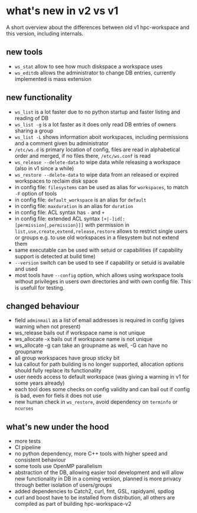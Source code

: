 # what's new in v2 vs v1

A short overview about the differences between old v1 hpc-workspace and this version,
including internals.

## new tools

- `ws_stat` allow to see how much diskspace a workspace uses
- `ws_editdb` allows the administrator to change DB entries, currently implemented is mass extension

## new functionality

- `ws_list` is a lot faster due to no python startup and faster listing and reading of DB
- `ws_list -g` is a lot faster as it does only read DB entries of owners sharing a group
- `ws_list -L` shows information aboit workspaces, including permissions and a comment given bu administrator
- `/etc/ws.d` is primary location of config, files are read in alphabetical order and merged, if no files there,
`/etc/ws.conf` is read
- `ws_release --delete-data` to wipe data while releasing a workspace (also in v1 since a while)
- `ws_restore --delete-data` to wipe data from an released or expired workspaces to reclaim disk space
- in config file: `filesystems` can be used as alias for `workspaces`, to match `-F` option of tools
- in config file: `default_workspace` is an alias for `default`
- in config file: `maxduration` is an alias for `duration`
- in config file: ACL syntax has `-` and `+`
- in config file: extended ACL syntax `[+|-]id[:[permission{,permission}]]` with permission in `list,use,create,extend,release,restore`
  allows to restrict single users or groups e.g. to use old workspaces in a filesystem but not extend them
- same executable can be used with setuid or capabilities (if capability support is detected at build time)
- `--version` switch can be used to see if capability or setuid is available and used
- most tools have `--config` option, which allows using workspace tools without privileges in users own directories and with own config file. This is usefull for testing.

## changed behaviour

- field `adminmail` as a list of email addresses is required in config (gives warning when not present)
- ws_release bails out if workspace name is not unique
- ws_allocate -x bails out if workspace name is not unique
- ws_allocate -g can take an groupname as well, -G can have no groupname
- all group workspaces have group sticky bit
- lua callout for path building is no longer supported, allocation options should fully replace its functionality
- user needs access to default workspace (was giving a warning in v1 for some years already)
- each tool does some checks on config validity and can bail out if config is bad, even for fiels it does not use
- new human check in `ws_restore`, avoid dependency on `terminfo` or `ncurses`

## what's new under the hood

- more tests
- CI pipeline
- no python dependency, more C++ tools with higher speed and consistent behaviour
- some tools use OpenMP parallelism
- abstraction of the DB, allowing easier tool development and will allow new functionality in DB in a coming version, planned is more privacy through better isolation of users/groups
- added dependencies to Catch2, curl, fmt, GSL, rapidyaml, spdlog
- curl and boost have to be installed from distribution, all others are compiled as part of building hpc-workspace-v2
